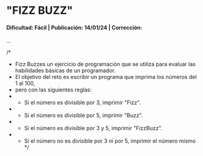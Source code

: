 #  "FIZZ BUZZ"
#### Dificultad: Fácil | Publicación: 14/01/24 | Corrección: 



...

/*
 *  Fizz Buzzes un ejercicio de programación que se utiliza para evaluar las habilidades básicas de un programador. 
 *  El objetivo del reto es escribir un programa que imprima los números del 1 al 100, 
 *  pero con las siguientes reglas:
 *  + Si el número es divisible por 3, imprimir "Fizz". 
 *  + Si el número es divisible por 5, imprimir "Buzz".
 *  + Si el número es divisible por 3 y 5, imprimir "FizzBuzz".
 *  + Si el número no es divisible por 3 ni por 5, imprimir el número mismo
 */
```


